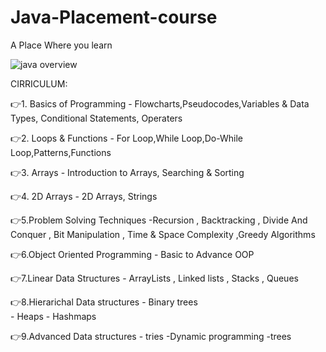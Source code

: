 # Java-Placement-course
A Place Where you learn


![java overview](https://user-images.githubusercontent.com/87108573/190221823-bcd7fe38-a237-400e-a37d-74faf9dd4e3b.png)


CIRRICULUM:

👉1. Basics of Programming 
     - Flowcharts,Pseudocodes,Variables & Data Types,
     Conditional Statements,
     Operaters
     
👉2. Loops & Functions
     - For Loop,While Loop,Do-While Loop,Patterns,Functions
     
👉3. Arrays
     - Introduction to Arrays, Searching & Sorting
     
👉4. 2D Arrays
     - 2D Arrays, Strings
     
👉5.Problem Solving Techniques
     -Recursion , Backtracking , Divide And Conquer , Bit Manipulation , Time & Space Complexity ,Greedy Algorithms
     
     
👉6.Object Oriented Programming
    - Basic to Advance OOP
    
👉7.Linear Data Structures
    - ArrayLists , Linked lists , Stacks , Queues
    
👉8.Hierarichal Data structures
    - Binary trees  
    - Heaps
    - Hashmaps

👉9.Advanced Data structures 
    - tries
    -Dynamic programming
    -trees
    

 
